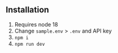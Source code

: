 ## Installation

1. Requires node 18
2. Change `sample.env` > `.env` and API key
3. `npm i`
4. `npm run dev`

